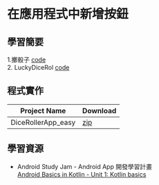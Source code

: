 # 在應用程式中新增按鈕

## 學習簡要

1.擲骰子 [code](https://github.com/mdwiwi0130/Android_Study_Jam/blob/134c6c7bb657a3ba968907284949696c5c9a7b0e/Kotlin%20basics/4.Add%20a%20button%20to%20an%20app/code/%E6%93%B2%E9%AA%B0%E5%AD%90.kt)<br>
2. LuckyDiceRol [code](https://github.com/mdwiwi0130/Android_Study_Jam/blob/ce06892f3da8cac4e8d4bd74a88360f06b49a555/Kotlin%20basics/4.Add%20a%20button%20to%20an%20app/code/LuckyDiceRoll.kt)

## 程式實作
|Project Name|Download|
|--|--|
|DiceRollerApp_easy |[zip](https://github.com/mdwiwi0130/Android_Study_Jam/blob/b0dd1d59c860efbc67edec59f1a0eede9d0a68b2/Kotlin%20basics/4.Add%20a%20button%20to%20an%20app/DiceRollerApp/DiceRollerApp_easy.zip)|



## 學習資源
- Android Study Jam - Android App 開發學習計畫<br>
[Android Basics in Kotlin - Unit 1: Kotlin basics](https://developer.android.com/courses/android-basics-kotlin/course)
